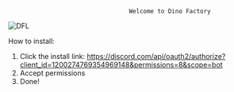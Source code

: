                                       Welcome to Dino Factory

![DFL](https://github.com/ard37880/Dino-Factory/assets/34947107/cc40fbd1-8e2e-4f3f-b966-8ab2bc651f92)

How to install:
1. Click the install link: https://discord.com/api/oauth2/authorize?client_id=1200274769354969148&permissions=8&scope=bot
2. Accept permissions 
3. Done!
